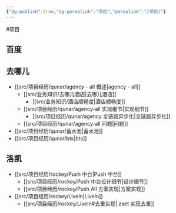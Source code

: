 ```yaml
---
{"dg-publish":true,"dg-permalink":"项目","permalink":"/项目/"}
---
```



#项目 

## 百度



## 去哪儿

- [[src/项目经历/qunar/agency - all 概述\|agency - all]]
	- [[src/业务知识/去哪儿酒店\|去哪儿酒店]]
		- [[src/业务知识/酒店顺畅度\|酒店顺畅度]]
	- [[src/项目经历/qunar/agency-all 实现细节\|实现细节]]
		- [[src/项目经历/qunar/agency 全链路异步化\|全链路异步化]]
	- [[src/项目经历/qunar/agency-all 问题\|问题]]
- [[src/项目经历/qunar/蓄水池\|蓄水池]]
- [[src/项目经历/qunar/bts\|bts]]

## 洛凯

- [[src/项目经历/rockey/Push 中台\|Push 中台]]
	- [[src/项目经历/rockey/Push 中台设计细节\|设计细节]]
	- [[src/项目经历/rockey/Push All 方案实现\|方案实现]]
- [[src/项目经历/rockey/LiveIn\|LiveIn]]
	- [[src/项目经历/rockey/LiveIn#去重实现\| zset 实现去重]]

